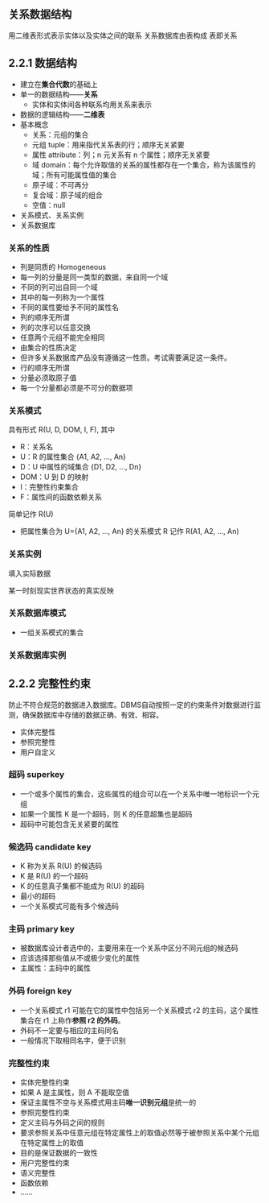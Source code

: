 ## 关系数据结构

用二维表形式表示实体以及实体之间的联系
关系数据库由表构成
表即关系
  

## 2.2.1 数据结构

- 建立在**集合代数**的基础上
- 单一的数据结构——**关系**
	- 实体和实体间各种联系均用关系来表示
- 数据的逻辑结构——**二维表**
- 基本概念
	- 关系：元组的集合
	- 元组 tuple：用来指代关系表的行；顺序无关紧要
	- 属性 attribute：列；n 元关系有 n 个属性；顺序无关紧要
	- 域 domain：每个允许取值的关系的属性都存在一个集合，称为该属性的域；所有可能属性值的集合
	- 原子域：不可再分
	- 复合域：原子域的组合
	- 空值：null
- 关系模式、关系实例
- 关系数据库

### 关系的性质

- 列是同质的 Homogeneous
- 每一列的分量是同一类型的数据，来自同一个域
- 不同的列可出自同一个域
- 其中的每一列称为一个属性
- 不同的属性要给予不同的属性名
- 列的顺序无所谓
- 列的次序可以任意交换
- 任意两个元组不能完全相同
- 由集合的性质决定
- 但许多关系数据库产品没有遵循这一性质。考试需要满足这一条件。
- 行的顺序无所谓
- 分量必须取原子值
- 每一个分量都必须是不可分的数据项

  

### 关系模式

具有形式 R(U, D, DOM, I, F), 其中

- R：关系名
- U：R 的属性集合 {A1, A2, ..., An}
- D：U 中属性的域集合 {D1, D2, ..., Dn}
- DOM：U 到 D 的映射
- I：完整性约束集合
- F：属性间的函数依赖关系

简单记作 R(U)

- 把属性集合为 U={A1, A2, ..., An} 的关系模式 R 记作 R(A1, A2, ..., An)

  

### 关系实例

填入实际数据

某一时刻现实世界状态的真实反映

  

### 关系数据库模式

- 一组关系模式的集合

### 关系数据库实例

  

## 2.2.2 完整性约束

防止不符合规范的数据进入数据库。DBMS自动按照一定的约束条件对数据进行监测，确保数据库中存储的数据正确、有效、相容。

- 实体完整性
- 参照完整性
- 用户自定义

### 超码 superkey

- 一个或多个属性的集合，这些属性的组合可以在一个关系中唯一地标识一个元组
- 如果一个属性 K 是一个超码，则 K 的任意超集也是超码
- 超码中可能包含无关紧要的属性

### 候选码 candidate key

- K 称为关系 R(U) 的候选码
- K 是 R(U) 的一个超码
- K 的任意真子集都不能成为 R(U) 的超码
- 最小的超码
- 一个关系模式可能有多个候选码

### 主码 primary key

- 被数据库设计者选中的，主要用来在一个关系中区分不同元组的候选码
- 应该选择那些值从不或极少变化的属性
- 主属性：主码中的属性

### 外码 foreign key

- 一个关系模式 r1 可能在它的属性中包括另一个关系模式 r2 的主码，这个属性集合在 r1 上称作**参照 r2 的外码**。
- 外码不一定要与相应的主码同名
- 一般情况下取相同名字，便于识别

### 完整性约束

- 实体完整性约束
- 如果 A 是主属性，则 A 不能取空值
- 保证主属性不空与关系模式用主码**唯一识别元组**是统一的
- 参照完整性约束
- 定义主码与外码之间的规则
- 要求参照关系中任意元组在特定属性上的取值必然等于被参照关系中某个元组在特定属性上的取值
- 目的是保证数据的一致性
- 用户完整性约束
- 语义完整性
- 函数依赖
- ……